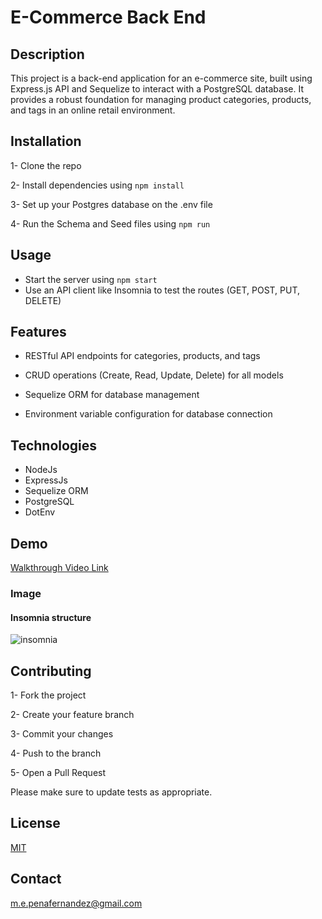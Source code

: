 # E-Commerce Back End

## Description
This project is a back-end application for an e-commerce site, built using Express.js API and Sequelize to interact with a PostgreSQL database. It provides a robust foundation for managing product categories, products, and tags in an online retail environment.

## Installation

1- Clone the repo

2- Install dependencies using `npm install`

3- Set up your Postgres database on the .env file

4- Run the Schema and Seed files using `npm run`



## Usage
* Start the server using `npm start`
* Use an API client like Insomnia to test the routes (GET, POST, PUT, DELETE)


## Features
* RESTful API endpoints for categories, products, and tags

* CRUD operations (Create, Read, Update, Delete) for all models

* Sequelize ORM for database management

* Environment variable configuration for database connection

## Technologies

* NodeJs
* ExpressJs
* Sequelize ORM
* PostgreSQL
* DotEnv 

## Demo
[Walkthrough Video Link](https://drive.google.com/file/d/1KzaDUvuOzml9Tfx9gn5QY9RPy-b_qPh4/view?usp=sharing)

### Image
#### Insomnia structure
![insomnia](https://github.com/user-attachments/assets/f583b3fc-3c52-4210-856c-1b17aa07d17a)


## Contributing
1- Fork the project

2- Create your feature branch 

3- Commit your changes 

4- Push to the branch 

5- Open a Pull Request

Please make sure to update tests as appropriate.

## License

[MIT](https://choosealicense.com/licenses/mit/)

## Contact
m.e.penafernandez@gmail.com